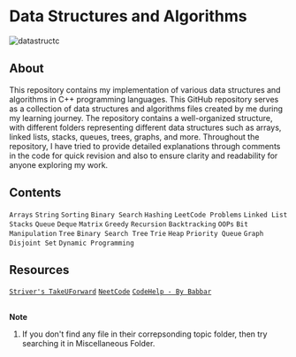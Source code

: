 # Data Structures and Algorithms
![datastructc](https://github.com/dhruv-yadav-nitj/Complete-Data-Structures-Algorithms/assets/97078553/81761577-db83-45c0-a99f-193f8091f943)

## About
This repository contains my implementation of various data structures and algorithms in C++ programming languages. This GitHub repository serves as a collection of data structures and algorithms files created by me during my learning journey. The repository contains a well-organized structure, with different folders representing different data structures such as arrays, linked lists, stacks, queues, trees, graphs, and more. Throughout the repository, I have tried to provide detailed explanations through comments in the code for quick revision and also to ensure clarity and readability for anyone exploring my work.

## Contents
`Arrays` `String` `Sorting` `Binary Search` `Hashing` `LeetCode Problems` `Linked List` `Stacks` `Queue` `Deque` `Matrix` `Greedy` `Recursion` `Backtracking` `OOPs` `Bit Manipulation` `Tree` `Binary Search Tree` `Trie` `Heap` `Priority Queue` `Graph` `Disjoint Set` `Dynamic Programming`

## Resources
[`Striver's TakeUForward`](https://www.youtube.com/@takeUforward) [`NeetCode`](https://www.youtube.com/@NeetCode) [`CodeHelp - By Babbar`](https://www.youtube.com/@CodeHelp)
##
<b>Note</b>
1. If you don't find any file in their correpsonding topic folder, then try searching it in Miscellaneous Folder.
